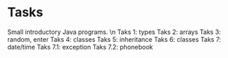 # Tasks
Small introductory Java programs. \n
Taks 1: types
Taks 2: arrays
Taks 3: random, enter
Taks 4: classes
Taks 5: inheritance
Taks 6: classes
Taks 7: date/time
Taks 7.1: exception
Taks 7.2: phonebook
